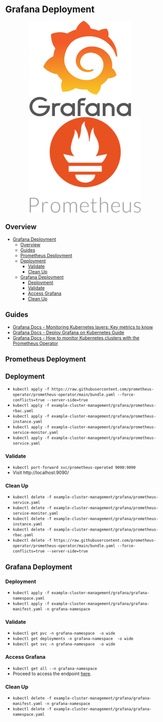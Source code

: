 # Grafana Deployment

<p align="center">
    <img src="../../imgs/grafana_logo.png" width="320" height="300"> 
    &nbsp;&nbsp;&nbsp;&nbsp;&nbsp;&nbsp;&nbsp;
    <img src="../../imgs/prometheus_logo.png" width="350" height="300">
</p>

## Overview

- [Grafana Deployment](#grafana-deployment)
  - [Overview](#overview)
  - [Guides](#guides)
  - [Prometheus Deployment](#prometheus-deployment)
  - [Deployment](#deployment)
    - [Validate](#validate)
    - [Clean Up](#clean-up)
  - [Grafana Deployment](#grafana-deployment-1)
    - [Deployment](#deployment-1)
    - [Validate](#validate-1)
    - [Access Grafana](#access-grafana)
    - [Clean Up](#clean-up-1)

## Guides

* [Grafana Docs - Monitoring Kubernetes layers: Key metrics to know](https://grafana.com/blog/2023/01/25/monitoring-kubernetes-layers-key-metrics-to-know/)
* [Grafana Docs - Deploy Grafana on Kubernetes Guide](https://grafana.com/docs/grafana/latest/setup-grafana/installation/kubernetes/)
* [Grafana Docs - How to monitor Kubernetes clusters with the Prometheus Operator](https://grafana.com/blog/2023/01/19/how-to-monitor-kubernetes-clusters-with-the-prometheus-operator)

## Prometheus Deployment

## Deployment

* ```kubectl apply -f https://raw.githubusercontent.com/prometheus-operator/prometheus-operator/main/bundle.yaml --force-conflicts=true --server-side=true```
* ```kubectl apply -f example-cluster-management/grafana/prometheus-rbac.yaml```
* ```kubectl apply -f example-cluster-management/grafana/prometheus-instance.yaml```
* ```kubectl apply -f example-cluster-management/grafana/prometheus-service-monitor.yaml```
* ```kubectl apply -f example-cluster-management/grafana/prometheus-service.yaml```

### Validate

* ```kubectl port-forward svc/prometheus-operated 9090:9090``` 
* Visit http://localhost:9090/

### Clean Up

* ```kubectl delete -f example-cluster-management/grafana/prometheus-service.yaml```
* ```kubectl delete -f example-cluster-management/grafana/prometheus-service-monitor.yaml```
* ```kubectl delete -f example-cluster-management/grafana/prometheus-instance.yaml```
* ```kubectl delete -f example-cluster-management/grafana/prometheus-rbac.yaml```
* ```kubectl delete -f https://raw.githubusercontent.com/prometheus-operator/prometheus-operator/main/bundle.yaml --force-conflicts=true --server-side=true```

## Grafana Deployment

### Deployment

* ```kubectl apply -f example-cluster-management/grafana/grafana-namespace.yaml```
* ```kubectl apply -f example-cluster-management/grafana/grafana-manifest.yaml -n grafana-namespace```

### Validate

* ```kubectl get pvc -n grafana-namespace  -o wide```
* ```kubectl get deployments -n grafana-namespace  -o wide```
* ```kubectl get svc -n grafana-namespace  -o wide```

### Access Grafana

* ```kubectl get all --n grafana-namespace```
* Proceed to access the endpoint [here](http://localhost:3000/).

### Clean Up

* ```kubectl delete -f example-cluster-management/grafana/grafana-manifest.yaml -n grafana-namespace```
* ```kubectl delete -f example-cluster-management/grafana/grafana-namespace.yaml```